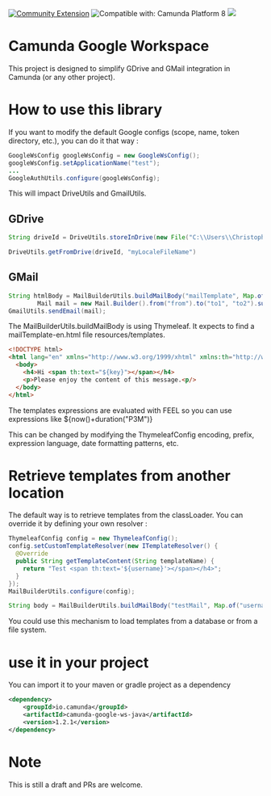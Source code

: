 [![Community Extension](https://img.shields.io/badge/Community%20Extension-An%20open%20source%20community%20maintained%20project-FF4700)](https://github.com/camunda-community-hub/community)
![Compatible with: Camunda Platform 8](https://img.shields.io/badge/Compatible%20with-Camunda%20Platform%208-0072Ce)
[![](https://img.shields.io/badge/Lifecycle-Incubating-blue)](https://github.com/Camunda-Community-Hub/community/blob/main/extension-lifecycle.md#incubating-)

# Camunda Google Workspace

This project is designed to simplify GDrive and GMail integration in Camunda (or any other project).

# How to use this library

If you want to modify the default Google configs (scope, name, token directory, etc.), you can do it that way :

```java
GoogleWsConfig googleWsConfig = new GoogleWsConfig();
googleWsConfig.setApplicationName("test");
...
GoogleAuthUtils.configure(googleWsConfig);
```

This will impact DriveUtils and GmailUtils.

## GDrive

```java
String driveId = DriveUtils.storeInDrive(new File("C:\\Users\\ChristopheDame\\workspace\\camunda-google-ws-java\\src\\test\\resources\\mockument.pdf"));

DriveUtils.getFromDrive(driveId, "myLocaleFileName")    
```
## GMail

```java
String htmlBody = MailBuilderUtils.buildMailBody("mailTemplate", Map.of("key", "value"), Locale.ENGLISH);
        Mail mail = new Mail.Builder().from("from").to("to1", "to2").subject("subject").body(htmlBody).attachments(new File("file.pdf"), new File("file.jpg")).build();
GmailUtils.sendEmail(mail); 
```

The MailBuilderUtils.buildMailBody is using Thymeleaf. It expects to find a mailTemplate-en.html file resources/templates. 

```html
<!DOCTYPE html>
<html lang="en" xmlns="http://www.w3.org/1999/xhtml" xmlns:th="http://www.thymeleaf.org">
  <body>
    <h4>Hi <span th:text="${key}"></span></h4>
    <p>Please enjoy the content of this message.<p/>
  </body>
</html>
```

The templates expressions are evaluated with FEEL so you can use expressions like ${now()+duration("P3M")}

This can be changed by modifying the ThymeleafConfig encoding, prefix, expression language, date formatting patterns, etc.

# Retrieve templates from another location
The default way is to retrieve templates from the classLoader. You can override it by defining your own resolver :

```java
ThymeleafConfig config = new ThymeleafConfig();
config.setCustomTemplateResolver(new ITemplateResolver() {
  @Override
  public String getTemplateContent(String templateName) {
    return "Test <span th:text='${username}'></span></h4>";
  }
});
MailBuilderUtils.configure(config);

String body = MailBuilderUtils.buildMailBody("testMail", Map.of("username", "blop"), Locale.ENGLISH);
```

You could use this mechanism to load templates from a database or from a file system.


# use it in your project
You can import it to your maven or gradle project as a dependency

```xml
<dependency>
	<groupId>io.camunda</groupId>
	<artifactId>camunda-google-ws-java</artifactId>
	<version>1.2.1</version>
</dependency>
```

# Note
This is still a draft and PRs are welcome.
